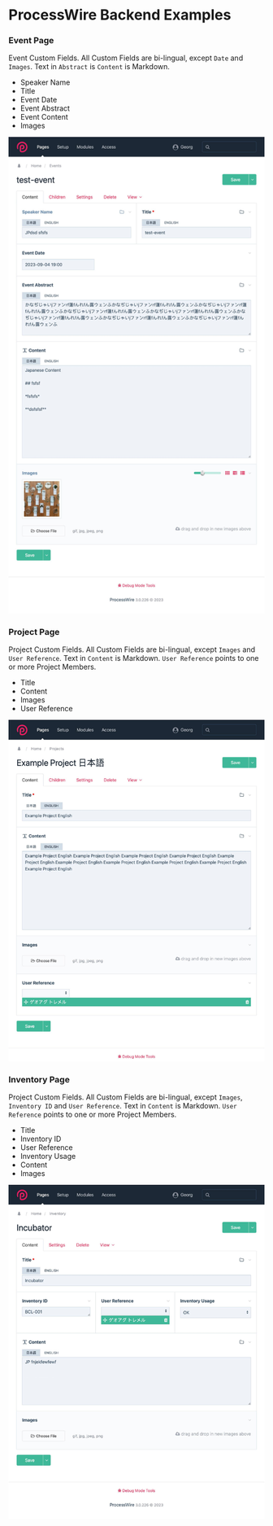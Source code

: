 # ProcessWire Backend Examples



### Event Page

Event Custom Fields. All Custom Fields are bi-lingual, except `Date` and `Images`. Text in `Abstract` is `Content` is Markdown.

- Speaker Name
- Title
- Event Date
- Event Abstract
- Event Content
- Images

![](images/PW_Event.jpg)


### Project Page

Project Custom Fields. All Custom Fields are bi-lingual, except `Images` and `User Reference`. Text in `Content` is Markdown. `User Reference` points to one or more Project Members.

- Title
- Content
- Images
- User Reference

![](images/PW_Project.jpg)


### Inventory Page

Project Custom Fields. All Custom Fields are bi-lingual, except `Images`, `Inventory ID` and `User Reference`. Text in `Content` is Markdown. `User Reference` points to one or more Project Members.

- Title
- Inventory ID
- User Reference
- Inventory Usage
- Content
- Images

![](images/PW_Inventory.jpg)